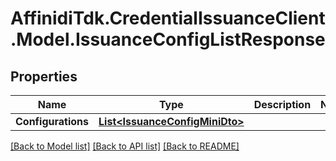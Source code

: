 # AffinidiTdk.CredentialIssuanceClient.Model.IssuanceConfigListResponse

## Properties

Name | Type | Description | Notes
------------ | ------------- | ------------- | -------------
**Configurations** | [**List&lt;IssuanceConfigMiniDto&gt;**](IssuanceConfigMiniDto.md) |  | 

[[Back to Model list]](../README.md#documentation-for-models) [[Back to API list]](../README.md#documentation-for-api-endpoints) [[Back to README]](../README.md)


